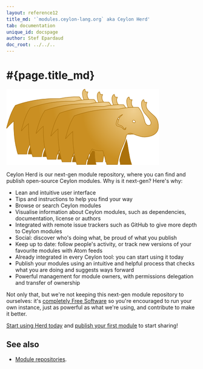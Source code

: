 ```yaml
---
layout: reference12
title_md: '`modules.ceylon-lang.org` aka Ceylon Herd'
tab: documentation
unique_id: docspage
author: Stef Epardaud
doc_root: ../../..
---
```


# #{page.title_md}

[![Ceylon Herd](/images/herd-200.png "Ceylon Herd")](http://modules.ceylon-lang.org)

Ceylon Herd is our next-gen module repository, where you can find and publish
open-source Ceylon modules. Why is it next-gen? Here's why:

- Lean and intuitive user interface
- Tips and instructions to help you find your way
- Browse or search Ceylon modules
- Visualise information about Ceylon modules, such as dependencies, documentation,
  license or authors
- Integrated with remote issue trackers such as GitHub to give more depth to Ceylon modules
- Social: discover who's doing what, be proud of what you publish
- Keep up to date: follow people's activity, or track new versions of your favourite modules with
  Atom feeds
- Already integrated in every Ceylon tool: you can start using it today
- Publish your modules using an intuitive and helpful process that checks what you
  are doing and suggests ways forward
- Powerful management for module owners, with permissions delegation and transfer of ownership

Not only that, but we're not keeping this next-gen module repository to ourselves: it's
[completely Free Software](http://modules.ceylon-lang.org/about) so you're encouraged 
to run your own instance, just as powerful as what we're using, and contribute to make it better.

[Start using Herd today](http://modules.ceylon-lang.org/usage) and 
[publish your first module](http://modules.ceylon-lang.org/publish) to start sharing!

## See also

* [Module repositories](..).

